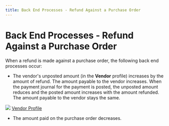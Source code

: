 ```yaml
---
title: Back End Processes - Refund Against a Purchase Order
---
```


# Back End Processes - Refund Against a Purchase Order


When a refund is made against a purchase order, the following back end  processes occur:

- The vendor's  unposted amount (in the **Vendor**  profile) increases by the amount of refund. The amount payable to the  vendor increases. When the payment journal for the payment is posted,  the unposted amount reduces and the posted amount increases with the amount  refunded. The amount payable to the vendor stays the same.



![]({{site.pp_baseurl}}/img/lens.gif) [Vendor  Profile]({{site.mv_chm}}/creating/the_vendor_profile_steps_by_steps.html)

- The amount  paid on the purchase order decreases.

